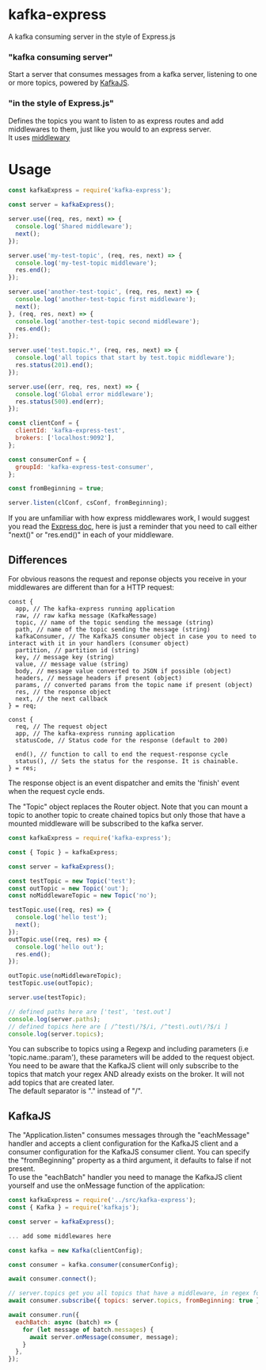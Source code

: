 # kafka-express
A kafka consuming server in the style of Express.js
  
### "kafka consuming server"  
Start a server that consumes messages from a kafka server, listening to one or more topics, powered by [KafkaJS](https://kafka.js.org/docs/getting-started).  
  
### "in the style of Express.js"  
Defines the topics you want to listen to as express routes and add middlewares to them, just like you would to an express server.  
It uses [middlewary](https://www.npmjs.com/package/middlewary)
  
# Usage  
```javascript
const kafkaExpress = require('kafka-express');

const server = kafkaExpress();

server.use((req, res, next) => {
  console.log('Shared middleware');
  next();
});

server.use('my-test-topic', (req, res, next) => {
  console.log('my-test-topic middleware');
  res.end();
});

server.use('another-test-topic', (req, res, next) => {
  console.log('another-test-topic first middleware');
  next();
}, (req, res, next) => {
  console.log('another-test-topic second middleware');
  res.end();
});

server.use('test.topic.*', (req, res, next) => {
  console.log('all topics that start by test.topic middleware');
  res.status(201).end();
});

server.use((err, req, res, next) => {
  console.log('Global error middleware');
  res.status(500).end(err);
});

const clientConf = {
  clientId: 'kafka-express-test',
  brokers: ['localhost:9092'],
};

const consumerConf = {
  groupId: 'kafka-express-test-consumer',
};

const fromBeginning = true;

server.listen(clConf, csConf, fromBeginning);

```
  
If you are unfamiliar with how express middlewares work, I would suggest you read the [Express doc](https://expressjs.com/en/guide/using-middleware.html), here is just a reminder that you need to call either "next()" or "res.end()" in each of your middleware.  
  
## Differences
For obvious reasons the request and reponse objects you receive in your middlewares are different than for a HTTP request:  
```
const {
  app, // The kafka-express running application
  raw, // raw kafka message (KafkaMessage)
  topic, // name of the topic sending the message (string)
  path, // name of the topic sending the message (string)
  kafkaConsumer, // The KafkaJS consumer object in case you to need to interact with it in your handlers (consumer object)
  partition, // partition id (string)
  key, // message key (string)
  value, // message value (string)
  body, // message value converted to JSON if possible (object)
  headers, // message headers if present (object)
  params, // converted params from the topic name if present (object)
  res, // the response object
  next, // the next callback
} = req;

const {
  req, // The request object
  app, // The kafka-express running application
  statusCode, // Status code for the response (default to 200)

  end(), // function to call to end the request-response cycle
  status(), // Sets the status for the response. It is chainable.
} = res;
```
The response object is an event dispatcher and emits the 'finish' event when the request cycle ends.  
  
The "Topic" object replaces the Router object. Note that you can mount a topic to another topic to create chained topics but only those that have a mounted middleware will be subscribed to the kafka server.  
```javascript
const kafkaExpress = require('kafka-express');

const { Topic } = kafkaExpress;

const server = kafkaExpress();

const testTopic = new Topic('test');
const outTopic = new Topic('out');
const noMiddlewareTopic = new Topic('no');

testTopic.use((req, res) => {
  console.log('hello test');
  next();
});
outTopic.use((req, res) => {
  console.log('hello out');
  res.end();
});

outTopic.use(noMiddlewareTopic);
testTopic.use(outTopic);

server.use(testTopic);

// defined paths here are ['test', 'test.out']
console.log(server.paths);
// defined topics here are [ /^test\/?$/i, /^test\.out\/?$/i ]
console.log(server.topics);
```
  
You can subscribe to topics using a Regexp and including parameters (i.e 'topic.name.:param'), these parameters will be added to the request object.  
You need to be aware that the KafkaJS client will only subscribe to the topics that match your regex AND already exists on the broker. It will not add topics that are created later.  
The default separator is "." instead of "/".  
  
## KafkaJS
The "Application.listen" consumes messages through the "eachMessage" handler and accepts a client configuration for the KafkaJS client and a consumer configuration for the KafkaJS consumer client. You can specify the "fromBeginning" property as a third argument, it defaults to false if not present.  
To use the "eachBatch" handler you need to manage the KafkaJS client yourself and use the onMessage function of the application:
```javascript
const kafkaExpress = require('../src/kafka-express');
const { Kafka } = require('kafkajs');

const server = kafkaExpress();

... add some middlewares here

const kafka = new Kafka(clientConfig);

const consumer = kafka.consumer(consumerConfig);

await consumer.connect();

// server.topics get you all topics that have a middleware, in regex format
await consumer.subscribe({ topics: server.topics, fromBeginning: true });

await consumer.run({
  eachBatch: async (batch) => {
    for (let message of batch.messages) {
      await server.onMessage(consumer, message);
    }
  },
});
```

